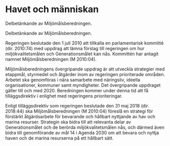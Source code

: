 # Havet och människan

Delbetänkande av Miljömålsberedningen.

Delbetänkande av Miljömålsberedningen.

Regeringen beslutade den 1 juli 2010 att tillkalla en parlamentarisk kommitté (dir. 2010:74) med uppdrag att lämna förslag till regeringen om hur miljökvalitetsmålen och Generationsmålet kan nås. Kommittén har antagit namnet Miljömålsberedningen (M 2010:04).

Miljömålsberedningens övergripande uppdrag är att utveckla strategier med etappmål, styrmedel och åtgärder inom av regeringen prioriterade områden. Arbetet ska genomföras i nära samarbete med näringsliv, ideella organisationer, kommuner samt myndigheter. Det övergripande uppdraget gäller till och med 2020. Beredningen kommer under denna tid att få tilläggsdirektiv i enlighet med regeringens prioriteringar.

Enligt tilläggsdirektiv som regeringen beslutade den 31 maj 2018 (dir. 2018:44) ska Miljömålsberedningen (M 2010:04) föreslå en strategi för förstärkt åtgärdsarbete för bevarande och hållbart nyttjande av hav och marina resurser. Strategin ska bidra till att relevanta delar av Generationsmålet och de berörda miljökvalitetsmålen nås, och därmed även bidra till genomförande av mål 14 i Agenda 2030 om att bevara och nyttja haven och de marina resurserna på ett hållbart sätt.
